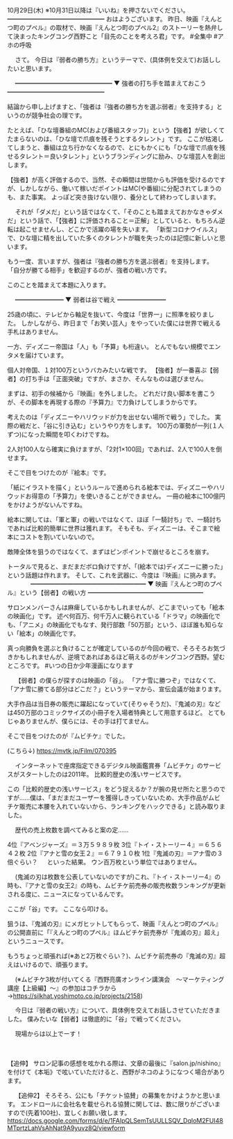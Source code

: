10月29日(木) ※10月31日以降は『いいね』を押さないでください。
━━━━━━━━━━━━━━━━
おはようございます。
昨日、映画『えんとつ町のプペル』の取材で、映画『えんとつ町のプペル2』のストーリーを熱弁して決まったキングコング西野こと「目先のことを考えろ君」です。
#全集中
#アホの呼吸

　
さて。
今日は『弱者の勝ち方』というテーマで、(具体例を交えて)お話ししたいと思います。

　
━━━━━━━━━━━━━━━━
▼ 強者の打ち手を踏まえておこう
━━━━━━━━━━━━━━━━

結論から申し上げますと、「強者は『強者の勝ち方を選ぶ弱者』を支持する」というのが競争社会の理です。

たとえば、「ひな壇番組のMC(および番組スタッフ)」という【強者】が欲しくてたまらないのは、「ひな壇で爪痕を残そうとするタレント」です。
ここが枯渇してしまうと、番組は立ち行かなくなるので、とにもかくにも「ひな壇で爪痕を残せるタレント＝良いタレント」というブランディングに励み、ひな壇芸人を創出します。
　

【強者】が高く評価するので、当然、その瞬間は世間からも評価を受けるのですが、しかしながら、働いて稼いだポイントはMC(や番組)に分配されてしまうのも、また事実。
よっぽど突き抜けない限り、養分として終わってしまいます。

　
それが「ダメだ」という話ではなくて、「そのことも踏まえておかなきゃダメだ」という話で、「【強者】に評価されること＝正解」としていると、もちろん逆転は起こせませんし、どこかで活躍の場を失います。
「新型コロナウイルス」で、ひな壇に精を出していた多くのタレントが職を失ったのは記憶に新しいと思います。

もう一度、言いますが、強者は『強者の勝ち方を選ぶ弱者』を支持します。
「自分が勝てる相手」を歓迎するのが、強者の戦い方です。

このことを踏まえて本題に入ります。

　
━━━━━━━━
▼ 弱者は谷で戦え
━━━━━━━━

25歳の頃に、テレビから軸足を抜いて、今度は「世界一」に照準を絞りました。
しかしながら、昨日まで「お笑い芸人」をやっていた僕には世界で戦える手札はありません。

一方、ディズニー帝国は「人」も「予算」も桁違い。
とんでもない規模でエンタメを届けています。

個人対帝国、１対100万というバカみたいな戦です。
【強者】が一番喜ぶ【弱者】の打ち手は「正面突破」ですが、まさか、そんなものは選びません。

まずは、初手の候補から『映画』を外しました。
どれだけ良い脚本を書こうが、その脚本を再現する際の『予算力』で力負けしてしまうからです。

考えたのは「ディズニーやハリウッドが力を出せない場所で戦う」でした。
実際の戦だと、「谷に引き込む」というやり方をします。
100万の軍勢が一列(１人ずつ)になった瞬間を叩くわけですね。

2人対100人なら確実に負けますが、「2対1×100回」であれば、2人で100人を倒せます。

そこで目をつけたのが『絵本』です。

「紙にイラストを描く」というルールで進められる絵本では、ディズニーやハリウッドお得意の「予算力」を使いきることができません。
一冊の絵本に100億円をかけようがないんですね。

絵本に関しては、「軍と軍」の戦いではなくて、ほぼ「一騎討ち」で、一騎討ちであれば比較的簡単に世界は獲れます。
そもそも、ディズニーは、そこまで絵本にコストを割いていないので。

敵陣全体を狙うのではなくて、まずはピンポイントで崩せるところを崩す。

トータルで見ると、まだまだボロ負けですが、「(絵本では)ディズニーに勝った」という話題は作れます。
そして、これを武器に、今度は『映画』に挑みます。
　
　
　
━━━━━━━━━━━━━━━━━━━
▼ 映画『えんとつ町のプペル』という【弱者】の戦い方
━━━━━━━━━━━━━━━━━━━

サロンメンバーさんは麻痺しているかもしれませんが、どこまでいっても「絵本の映画化」です。
述べ何百万、何千万人に観られている「ドラマ」の映画化でも、「アニメ」の映画化でもなす、発行部数「50万部」という、ほぼ誰も知らない「絵本」の映画化です。

真っ向勝負を選ぶと負けることが確定しているのが今回の戦で、そろそろお気づきかもしれませんが、逆境であればあるほど萌えるのがキングコング西野。望むところです。
#いつの日か少年漫画になります

　
【弱者】の僕らが探すのは映画の「谷」。
「アナ雪に勝つぞ」ではなくて、「アナ雪に勝てる部分はどこだ？」というテーマから、宣伝会議が始まります。

大手作品は当日券の販売に躍起になっていて(そりゃそうだ)、『鬼滅の刃』などは450万部のコミックサイズの小冊子を入場者特典として用意するほど。
とてもじゃありませんが、僕らには、その手は打てません。

そこで目をつけたのが『ムビチケ』でした。

(こちら↓)
https://mvtk.jp/Film/070395

　
インターネットで座席指定できるデジタル映画鑑賞券「ムビチケ」のサービスがスタートしたのは2011年。
比較的歴史の浅いサービスです。

この「比較的歴史の浅いサービス」をどう捉えるか？が腕の見せ所たと思うのですが……僕は、「まだまだユーザーを獲得しきっていないため、大手作品がムビチケ販売に本腰を入れていないから、ランキングをハックできる」と読み取りました。

　
歴代の売上枚数を調べてみると案の定……

4位『アベンジャーズ』＝３万５９８９枚
3位『トイ・ストーリー４』＝６５６４２枚
2位『アナと雪の女王２』＝６７９１０枚
1位『鬼滅の刃』＝アナ雪の３倍ぐらい？
　
といった結果。
ウン百万枚という単位ではありません。

　
(鬼滅の刃は枚数を公表していないのですが)これ、『トイ・ストーリー4』の時も、『アナと雪の女王2』の時も、ムビチケ前売券の販売枚数ランキングが更新される度に、ニュースになっているんです。

ここが「谷」です。
ここなら叩ける。

狙うは、『鬼滅の刃』にメガヒットしてもらって、映画『えんとつ町のプペル』の公開直前に「『えんとつ町のプペル』ほムビチケ前売券が『鬼滅の刃』超え」というニュースです。

もうちょっと頑張れば(※あと2万枚ぐらい？)、ムビチケ前売券の『鬼滅の刃』超えはいけるので、頑張ります。

　
(※ムビチケ3枚が付いてくる『西野亮廣オンライン講演会　～マーケティング講座【上級編】～』の参加はコチラから→https://silkhat.yoshimoto.co.jp/projects/2158)

　
今日は『弱者の戦い方』について、具体例を交えてお話しさせていただきました。
僕みたいな【弱者】は徹底的に「谷」で戦ってください。

　
現場からは以上でーす！

　
　

【追伸】
サロン記事の感想を呟かれる際は、文章の最後に『salon.jp/nishino』を付けて《本垢》で呟いていただけると、西野がネコのようになつく場合があります。

　
【追伸2】
そろそろ、公にも「チケット協賛」の募集をかけようかと思います。
エンドロールに会社名を載せられる協賛に関しては、数に限りがございますので(先着100社)、宜しくお願い致します。
　
https://docs.google.com/forms/d/e/1FAIpQLSemTsUULLSQV_DqIoM2FUI48MTprtzLahVsAhNat9A9yuvz8Q/viewform
